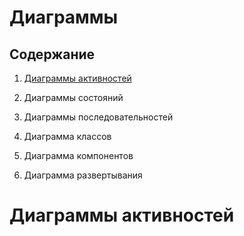 # Диаграммы #

## Содержание ##

1. [Диаграммы активностей](https://github.com/TischenkoArseny/TRTPO-Project/blob/master/Documents/Diagrams/Diagrams.md#%D0%94%D0%B8%D0%B0%D0%B3%D1%80%D0%B0%D0%BC%D0%BC%D1%8B-%D0%B0%D0%BA%D1%82%D0%B8%D0%B2%D0%BD%D0%BE%D1%81%D1%82%D0%B5%D0%B9)

2. Диаграммы состояний

3. Диаграммы последовательностей

4. Диаграмма классов

5. Диаграмма компонентов

6. Диаграмма развертывания

# Диаграммы активностей #

